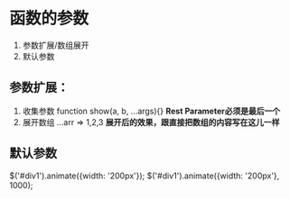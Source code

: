 # 函数的参数

1. 参数扩展/数组展开
2. 默认参数

## 参数扩展：

1. 收集参数
  function show(a, b, ...args){}
  **Rest Parameter必须是最后一个**
2. 展开数组
  ...arr => 1,2,3
  **展开后的效果，跟直接把数组的内容写在这儿一样**

## 默认参数

$('#div1').animate({width: '200px'});
$('#div1').animate({width: '200px'}, 1000);
